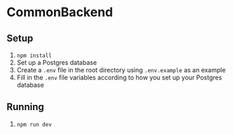 # CommonBackend

## Setup

1. `npm install`
2. Set up a Postgres database
3. Create a `.env` file in the root directory using `.env.example` as an example
4. Fill in the `.env` file variables according to how you set up your Postgres database

## Running

1. `npm run dev`